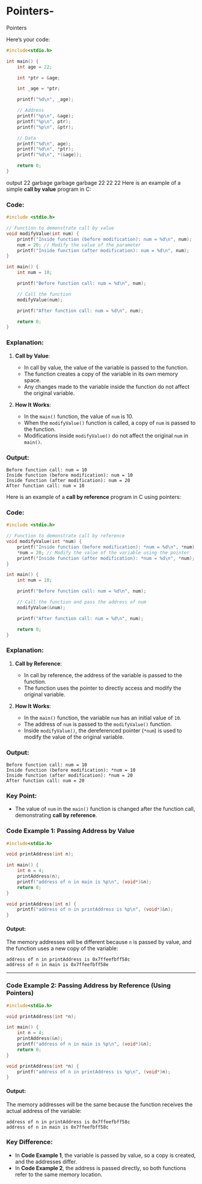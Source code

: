 # Pointers-
Pointers 

Here’s your code:

```c
#include<stdio.h>

int main() {
    int age = 22;

    int *ptr = &age;

    int _age = *ptr;

    printf("%d\n", _age);

    // Address
    printf("%p\n", &age);
    printf("%p\n", ptr);
    printf("%p\n", &ptr);

    // Data
    printf("%d\n", age);
    printf("%d\n", *ptr);
    printf("%d\n", *(&age));

    return 0;
}
```
output
22
garbage 
garbage 
garbage
22
22
22
Here is an example of a simple **call by value** program in C:

### Code:
```c
#include <stdio.h>

// Function to demonstrate call by value
void modifyValue(int num) {
    printf("Inside function (before modification): num = %d\n", num);
    num = 20; // Modify the value of the parameter
    printf("Inside function (after modification): num = %d\n", num);
}

int main() {
    int num = 10;

    printf("Before function call: num = %d\n", num);

    // Call the function
    modifyValue(num);

    printf("After function call: num = %d\n", num);

    return 0;
}
```

### Explanation:
1. **Call by Value**:
   - In call by value, the value of the variable is passed to the function.
   - The function creates a copy of the variable in its own memory space.
   - Any changes made to the variable inside the function do not affect the original variable.

2. **How It Works**:
   - In the `main()` function, the value of `num` is 10.
   - When the `modifyValue()` function is called, a copy of `num` is passed to the function.
   - Modifications inside `modifyValue()` do not affect the original `num` in `main()`.

### Output:
```
Before function call: num = 10
Inside function (before modification): num = 10
Inside function (after modification): num = 20
After function call: num = 10
```

Here is an example of a **call by reference** program in C using pointers:

### Code:
```c
#include <stdio.h>

// Function to demonstrate call by reference
void modifyValue(int *num) {
    printf("Inside function (before modification): *num = %d\n", *num);
    *num = 20; // Modify the value of the variable using the pointer
    printf("Inside function (after modification): *num = %d\n", *num);
}

int main() {
    int num = 10;

    printf("Before function call: num = %d\n", num);

    // Call the function and pass the address of num
    modifyValue(&num);

    printf("After function call: num = %d\n", num);

    return 0;
}
```

### Explanation:
1. **Call by Reference**:
   - In call by reference, the address of the variable is passed to the function.
   - The function uses the pointer to directly access and modify the original variable.

2. **How It Works**:
   - In the `main()` function, the variable `num` has an initial value of `10`.
   - The address of `num` is passed to the `modifyValue()` function.
   - Inside `modifyValue()`, the dereferenced pointer (`*num`) is used to modify the value of the original variable.

### Output:
```
Before function call: num = 10
Inside function (before modification): *num = 10
Inside function (after modification): *num = 20
After function call: num = 20
```

### Key Point:
- The value of `num` in the `main()` function is changed after the function call, demonstrating **call by reference**.

### Code Example 1: Passing Address by Value

```c
#include<stdio.h>

void printAddress(int n);

int main() {
    int n = 4;
    printAddress(n);
    printf("address of n in main is %p\n", (void*)&n);
    return 0;
}

void printAddress(int n) {
    printf("address of n in printAddress is %p\n", (void*)&n);
}
```

#### Output:
The memory addresses will be different because `n` is passed by value, and the function uses a new copy of the variable:
```
address of n in printAddress is 0x7ffeefbff58c
address of n in main is 0x7ffeefbff58e
```

---

### Code Example 2: Passing Address by Reference (Using Pointers)

```c
#include<stdio.h>

void printAddress(int *n);

int main() {
    int n = 4;
    printAddress(&n);
    printf("address of n in main is %p\n", (void*)&n);
    return 0;
}

void printAddress(int *n) {
    printf("address of n in printAddress is %p\n", (void*)n);
}
```

#### Output:
The memory addresses will be the same because the function receives the actual address of the variable:
```
address of n in printAddress is 0x7ffeefbff58c
address of n in main is 0x7ffeefbff58c
```

### Key Difference:
- In **Code Example 1**, the variable is passed by value, so a copy is created, and the addresses differ.
- In **Code Example 2**, the address is passed directly, so both functions refer to the same memory location.
